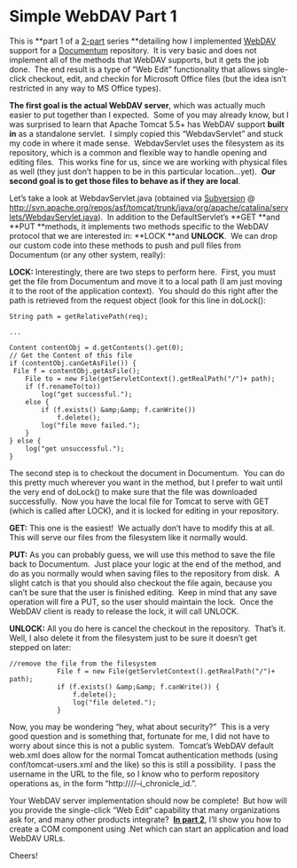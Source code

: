 # Simple WebDAV Part 1

This is **part 1 of a [2-part][1] series **detailing how I implemented [WebDAV][2] support for a [Documentum][3] repository.&nbsp; It is very basic and does not implement all of the methods that WebDAV supports, but it gets the job done.&nbsp; The end result is a type of “Web Edit” functionality that allows single-click checkout, edit, and checkin for Microsoft Office files (but the idea isn’t restricted in any way to MS Office types).

**The first goal is the actual WebDAV server**, which was actually much easier to put together than I expected.&nbsp; Some of you may already know, but I was surprised to learn that Apache Tomcat 5.5+ has WebDAV support **built in** as a standalone servlet.&nbsp; I simply copied this “WebdavServlet” and stuck my code in where it made sense.&nbsp; WebdavServlet uses the filesystem as its repository, which is a common and flexible way to handle opening and editing files.&nbsp; This works fine for us, since we are working with physical files as well (they just don’t happen to be in this particular location…yet).&nbsp; **Our second goal is to get those files to behave as if they are local**.

Let’s take a look at WebdavServlet.java (obtained via [Subversion][4] @ http://svn.apache.org/repos/asf/tomcat/trunk/java/org/apache/catalina/servlets/WebdavServlet.java).&nbsp; In addition to the DefaultServlet’s **GET **and **PUT **methods, it implements two methods specific to the WebDAV protocol that we are interested in: **LOCK **and **UNLOCK**.&nbsp; We can drop our custom code into these methods to push and pull files from Documentum (or any other system, really):

**LOCK:** Interestingly, there are two steps to perform here.&nbsp; First, you must get the file from Documentum and move it to a local path (I am just moving it to the root of the application context).&nbsp; You should do this right after the path is retrieved from the request object (look for this line in doLock():

    String path = getRelativePath(req);
    
    ...
    
    Content contentObj = d.getContents().get(0);
    // Get the Content of this file
    if (contentObj.canGetAsFile()) {
     File f = contentObj.getAsFile();
    	File to = new File(getServletContext().getRealPath("/")+ path);
    	if (f.renameTo(to))
    		log("get successful.");
    	else {
    		if (f.exists() &amp;&amp; f.canWrite())
    			f.delete();
    		log("file move failed.");
    	}
    } else {
    	log("get unsuccessful.");
    }
    

The second step is to checkout the document in Documentum.&nbsp; You can do this pretty much wherever you want in the method, but I prefer to wait until the very end of doLock() to make sure that the file was downloaded successfully.&nbsp; Now you have the local file for Tomcat to serve with GET (which is called after LOCK), and it is locked for editing in your repository.

**GET:** This one is the easiest!&nbsp; We actually don’t have to modify this at all.&nbsp; This will serve our files from the filesystem like it normally would.

**PUT:** As you can probably guess, we will use this method to save the file back to Documentum.&nbsp; Just place your logic at the end of the method, and do as you normally would when saving files to the repository from disk.&nbsp; A slight catch is that you should also checkout the file again, because you can’t be sure that the user is finished editing.&nbsp; Keep in mind that any save operation will fire a PUT, so the user should maintain the lock.&nbsp; Once the WebDAV client is ready to release the lock, it will call UNLOCK.

**UNLOCK:** All you do here is cancel the checkout in the repository.&nbsp; That’s it.&nbsp; Well, I also delete it from the filesystem just to be sure it doesn’t get stepped on later:

    //remove the file from the filesystem
        		File f = new File(getServletContext().getRealPath("/")+ path);
        		if (f.exists() &amp;&amp; f.canWrite()) {
        			f.delete();
        			log("file deleted.");
        		}
    

Now, you may be wondering “hey, what about security?”&nbsp; This is a very good question and is something that, fortunate for me, I did not have to worry about since this is not a public system.&nbsp; Tomcat’s WebDAV default web.xml does allow for the normal Tomcat authentication methods (using conf/tomcat-users.xml and the like) so this is still a possibility.&nbsp; I pass the username in the URL to the file, so I know who to perform repository operations as, in the form “http:////–i\_chronicle\_id.”.

Your WebDAV server implementation should now be complete!&nbsp; But how will you provide the single-click “Web Edit” capability that many organizations ask for, and many other products integrate?&nbsp; [**In part 2**][1], I’ll show you how to create a COM component using .Net which can start an application and load WebDAV URLs.

Cheers!

 [1]: http://www.onebigocean.com/index.php/2009/10/simple-webdav-part-2/ "Simple WebDAV Part 2"
 [2]: http://www.webdav.org/
 [3]: http://www.emc.com/products/family/documentum-family.htm
 [4]: http://subversion.tigris.org/  